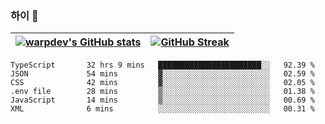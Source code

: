 
### 하이 👋
[![warpdev's GitHub stats](https://github-readme-stats.vercel.app/api?username=warpdev&show_icons=true&theme=vue-dark)](#) |[![GitHub Streak](https://github-readme-streak-stats.herokuapp.com/?user=warpdev&theme=dark)](#)
--- | --- |
<!--START_SECTION:waka-->

```text
TypeScript       32 hrs 9 mins   ███████████████████████░░   92.39 %
JSON             54 mins         ▓░░░░░░░░░░░░░░░░░░░░░░░░   02.59 %
CSS              42 mins         ▓░░░░░░░░░░░░░░░░░░░░░░░░   02.05 %
.env file        28 mins         ▒░░░░░░░░░░░░░░░░░░░░░░░░   01.38 %
JavaScript       14 mins         ▒░░░░░░░░░░░░░░░░░░░░░░░░   00.69 %
XML              6 mins          ░░░░░░░░░░░░░░░░░░░░░░░░░   00.31 %
```

<!--END_SECTION:waka-->

<!--
**warpdev/warpdev** is a ✨ _special_ ✨ repository because its `README.md` (this file) appears on your GitHub profile.

Here are some ideas to get you started:

- 🔭 I’m currently working on ...
- 🌱 I’m currently learning ...
- 👯 I’m looking to collaborate on ...
- 🤔 I’m looking for help with ...
- 💬 Ask me about ...
- 📫 How to reach me: ...
- 😄 Pronouns: ...
- ⚡ Fun fact: ...
-->
